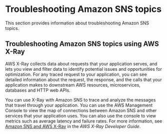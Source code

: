 # Troubleshooting Amazon SNS topics<a name="sns-troubleshooting"></a>

This section provides information about troubleshooting Amazon SNS topics\.

## Troubleshooting Amazon SNS topics using AWS X\-Ray<a name="sns-troubleshooting-using-x-ray"></a>

AWS X\-Ray collects data about requests that your application serves, and lets you view and filter data to identify potential issues and opportunities for optimization\. For any traced request to your application, you can see detailed information about the request, the response, and the calls that your application makes to downstream AWS resources, microservices, databases and HTTP web APIs\.

You can use X\-Ray with Amazon SNS to trace and analyze the messages that travel through your application\. You can use the AWS Management Console to view the map of connections between Amazon SNS and other services that your application uses\. You can also use the console to view metrics such as average latency and failure rates\. For more information, see [Amazon SNS and AWS X\-Ray](https://docs.aws.amazon.com/xray/latest/devguide/xray-services-sns.html) in the *AWS X\-Ray Developer Guide*\.